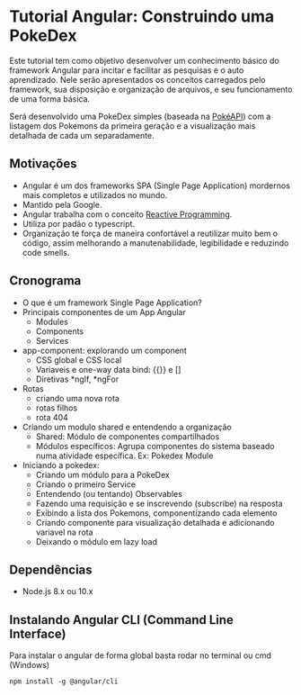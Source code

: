 # Tutorial Angular: Construindo uma PokeDex

Este tutorial tem como objetivo desenvolver um conhecimento básico do framework Angular para incitar e facilitar as pesquisas e o auto aprendizado. Nele serão apresentados os conceitos carregados pelo framework, sua disposição e organização de arquivos, e seu funcionamento de uma forma básica.

Será desenvolvido uma PokeDex simples (baseada na [PokéAPI](https://pokeapi.co/)) com a listagem dos Pokemons da primeira geração e a visualização mais detalhada de cada um separadamente.

## Motivações

- Angular é um dos frameworks SPA (Single Page Application) mordernos mais completos e utilizados no mundo.
- Mantido pela Google.
- Angular trabalha com o conceito [Reactive Programming](https://en.wikipedia.org/wiki/Reactive_programming).
- Utiliza por padão o typescript.
- Organização te força de maneira confortável a reutilizar muito bem o código, assim melhorando a manutenabilidade, legibilidade e reduzindo code smells.

## Cronograma
- O que é um framework Single Page Application?
- Principais componentes de um App Angular
  - Modules
  - Components
  - Services
- app-component: explorando um component
  - CSS global e CSS local
  - Variaveis e one-way data bind: {{}} e []
  - Diretivas *ngIf, *ngFor
- Rotas
  - criando uma nova rota
  - rotas filhos
  - rota 404
- Criando um modulo shared e entendendo a organização
  - Shared: Módulo de componentes compartilhados
  - Módulos específicos: Agrupa componentes do sistema baseado numa atividade específica. Ex: Pokedex Module
- Iniciando a pokedex:
  - Criando um módulo para a PokeDex
  - Criando o primeiro Service
  - Entendendo (ou tentando) Observables
  - Fazendo uma requisição e se inscrevendo (subscribe) na resposta
  - Exibindo a lista dos Pokemons, componentizando cada elemento
  - Criando componente para visualização detalhada e adicionando variavel na rota
  - Deixando o módulo em lazy load

## Dependências
- Node.js 8.x ou 10.x

## Instalando Angular CLI (Command Line Interface)
Para instalar o angular de forma global basta rodar no terminal ou cmd (Windows)
```
npm install -g @angular/cli
```